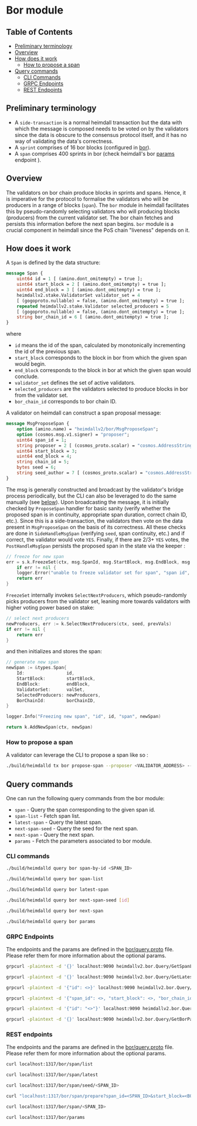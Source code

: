 # Bor module

## Table of Contents

* [Preliminary terminology](#preliminary-terminology)
* [Overview](#overview)
* [How does it work](#how-does-it-work)
	* [How to propose a span](#how-to-propose-a-span)
* [Query commands](#query-commands)
	* [CLI Commands](#cli-commands)
	* [GRPC Endpoints](#grpc-endpoints)
	* [REST Endpoints](#rest-endpoints)



## Preliminary terminology

* A `side-transaction` is a normal heimdall transaction but the data with which the message is composed needs to be voted on by the validators since the data is obscure to the consensus protocol itself, and it has no way of validating the data's correctness.
* A `sprint` comprises of 16 bor blocks (configured in [bor](https://github.com/maticnetwork/launch/blob/fe86ba6cd16e5c36067a5ae49c0bad62ce8b1c3f/mainnet-v1/sentry/validator/bor/genesis.json#L26C18-L28)).
* A `span` comprises 400 sprints in bor (check heimdall's bor [params](https://heimdall-api.polygon.technology/bor/params) endpoint ).

## Overview

The validators on bor chain produce blocks in sprints and spans. Hence, it is imperative for the protocol to formalise the validators who will be producers in a range of blocks (`span`). The `bor` module in heimdall facilitates this by pseudo-randomly selecting validators who will producing blocks (producers) from the current validator set. The bor chain fetches and persists this information before the next span begins. `bor` module is a crucial component in heimdall since the PoS chain "liveness" depends on it.

## How does it work

A `Span` is defined by the data structure:

```protobuf
message Span {
	uint64 id = 1 [ (amino.dont_omitempty) = true ];
	uint64 start_block = 2 [ (amino.dont_omitempty) = true ];
	uint64 end_block = 3 [ (amino.dont_omitempty) = true ];
	heimdallv2.stake.ValidatorSet validator_set = 4
	[ (gogoproto.nullable) = false, (amino.dont_omitempty) = true ];
	repeated heimdallv2.stake.Validator selected_producers = 5
	[ (gogoproto.nullable) = false, (amino.dont_omitempty) = true ];
	string bor_chain_id = 6 [ (amino.dont_omitempty) = true ];
}
```
where

* `id` means the id of the span, calculated by monotonically incrementing the id of the previous span.
* `start_block` corresponds to the block in bor from which the given span would begin.
* `end_block` corresponds to the block in bor at which the given span would conclude.
* `validator_set` defines the set of active validators.
* `selected_producers` are the validators selected to produce blocks in bor from the validator set.
* `bor_chain_id` corresponds to bor chain ID.

A validator on heimdall can construct a span proposal message:

```protobuf
message MsgProposeSpan {
	option (amino.name) = "heimdallv2/bor/MsgProposeSpan";
	option (cosmos.msg.v1.signer) = "proposer";
	uint64 span_id = 1;
	string proposer = 2 [ (cosmos_proto.scalar) = "cosmos.AddressString" ];
	uint64 start_block = 3;
	uint64 end_block = 4;
	string chain_id = 5;
	bytes seed = 6;
	string seed_author = 7 [ (cosmos_proto.scalar) = "cosmos.AddressString" ];
}
```

The msg is generally constructed and broadcast by the validator's bridge process periodically, but the CLI can also be leveraged to do the same manually (see [below](#how-does-it-work)). Upon broadcasting the message, it is initially checked by `ProposeSpan` handler for basic sanity (verify whether the proposed span is in continuity, appropriate span duration, correct chain ID, etc.). Since this is a side-transaction, the validators then vote on the data present in `MsgProposeSpan` on the basis of its correctness. All these checks are done in `SideHandleMsgSpan` (verifying `seed`, span continuity, etc.) and if correct, the validator would vote `YES`.
Finally, if there are 2/3+ `YES` votes, the `PostHandleMsgSpan` persists the proposed span in the state via the keeper :  

```go
// freeze for new span
err = s.k.FreezeSet(ctx, msg.SpanId, msg.StartBlock, msg.EndBlock, msg.ChainId, common.Hash(msg.Seed))
	if err != nil {
	logger.Error("unable to freeze validator set for span", "span id", msg.SpanId, "error", err)
	return err
}
```

`FreezeSet` internally invokes `SelectNextProducers`, which pseudo-randomly picks producers from the validator set, leaning more towards validators with higher voting power based on stake:

```go
// select next producers
newProducers, err := k.SelectNextProducers(ctx, seed, prevVals)
if err != nil {
	return err
}
```

and then initializes and stores the span:

```go
// generate new span
newSpan := &types.Span{
	Id:                id,
	StartBlock:        startBlock,
	EndBlock:          endBlock,
	ValidatorSet:      valSet,
	SelectedProducers: newProducers,
	BorChainId:        borChainID,
}

logger.Info("Freezing new span", "id", id, "span", newSpan)

return k.AddNewSpan(ctx, newSpan)
```

### How to propose a span

A validator can leverage the CLI to propose a span like so :

```bash
./build/heimdalld tx bor propose-span --proposer <VALIDATOR_ADDRESS> --start-block <BOR_START_BLOCK> --span-id <SPAN_ID> --bor-chain-id <BOR_CHAIN_ID>
```

## Query commands

One can run the following query commands from the bor module:

* `span` - Query the span corresponding to the given span id.
* `span-list` - Fetch span list.
* `latest-span` - Query the latest span.
* `next-span-seed` - Query the seed for the next span.
* `next-span` - Query the next span.
* `params` - Fetch the parameters associated to bor module.

### CLI commands

```bash
./build/heimdalld query bor span-by-id <SPAN_ID>
```

```bash
./build/heimdalld query bor span-list
```

```bash
./build/heimdalld query bor latest-span
```

```bash
./build/heimdalld query bor next-span-seed [id]
```

```bash
./build/heimdalld query bor next-span
```

```bash
./build/heimdalld query bor params
```

### GRPC Endpoints

The endpoints and the params are defined in the [bor/query.proto](/proto/heimdallv2/bor/query.proto) file. Please refer them for more information about the optional params.

```bash
grpcurl -plaintext -d '{}' localhost:9090 heimdallv2.bor.Query/GetSpanList
```

```bash
grpcurl -plaintext -d '{}' localhost:9090 heimdallv2.bor.Query/GetLatestSpan
```

```bash
grpcurl -plaintext -d '{"id": <>}' localhost:9090 heimdallv2.bor.Query/GetNextSpanSeed
```

```bash
grpcurl -plaintext -d '{"span_id": <>, "start_block": <>, "bor_chain_id": "<>"}' localhost:9090 heimdallv2.bor.Query/GetNextSpan
```

```bash
grpcurl -plaintext -d '{"id": "<>"}' localhost:9090 heimdallv2.bor.Query/GetSpanById

```

```bash
grpcurl -plaintext -d '{}' localhost:9090 heimdallv2.bor.Query/GetBorParams
```


### REST endpoints

The endpoints and the params are defined in the [bor/query.proto](/proto/heimdallv2/bor/query.proto) file. Please refer them for more information about the optional params.

```bash
curl localhost:1317/bor/span/list
```

```bash
curl localhost:1317/bor/span/latest
```

```bash
curl localhost:1317/bor/span/seed/<SPAN_ID>
```

```bash
curl "localhost:1317/bor/span/prepare?span_id=<SPAN_ID>&start_block=<BOR_START_BLOCK>&bor_chain_id=<BOR_CHAIN_ID>"
```

```bash
curl localhost:1317/bor/span/<SPAN_ID>
```

```bash
curl localhost:1317/bor/params
```


